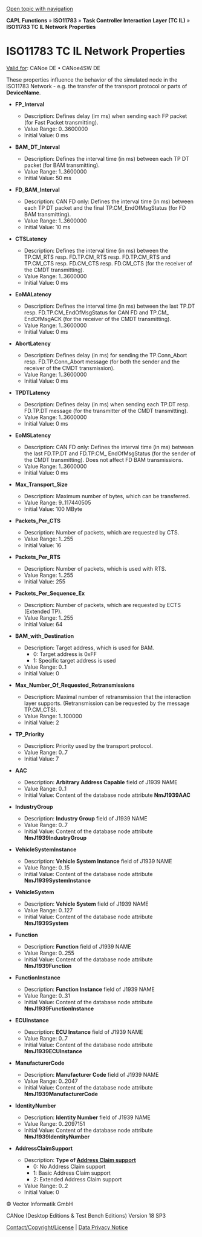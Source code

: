 [Open topic with navigation](../../../../../CANoeDEFamily.htm#Topics/CAPLFunctions/ISO11783/ISOInteractionLayerTC/CAPLfunctionsISOILTCNetworkProperties.md)

**CAPL Functions** » **ISO11783** » **Task Controller Interaction Layer (TC IL)** » **ISO11783 TC IL Network Properties**

# ISO11783 TC IL Network Properties

[Valid for](../../../Shared/FeatureAvailability.md): CANoe DE • CANoe4SW DE

These properties influence the behavior of the simulated node in the ISO11783 Network - e.g. the transfer of the transport protocol or parts of **DeviceName**.

- **FP_Interval**
  - Description: Defines delay (im ms) when sending each FP packet (for Fast Packet transmitting).
  - Value Range: 0..3600000
  - Initial Value: 0 ms

- **BAM_DT_Interval**
  - Description: Defines the interval time (in ms) between each TP DT packet (for BAM transmitting).
  - Value Range: 1..3600000
  - Initial Value: 50 ms

- **FD_BAM_Interval**
  - Description: CAN FD only: Defines the interval time (in ms) between each TP DT packet and the final TP.CM_EndOfMsgStatus (for FD BAM transmitting).
  - Value Range: 1..3600000
  - Initial Value: 10 ms

- **CTSLatency**
  - Description: Defines the interval time (in ms) between the TP.CM_RTS resp. FD.TP.CM_RTS resp. FD.TP.CM_RTS and TP.CM_CTS resp. FD.CM_CTS resp. FD.CM_CTS (for the receiver of the CMDT transmitting).
  - Value Range: 1..3600000
  - Initial Value: 0 ms

- **EoMALatency**
  - Description: Defines the interval time (in ms) between the last TP.DT resp. FD.TP.CM_EndOfMsgStatus for CAN FD and TP.CM_ EndOfMsgACK (for the receiver of the CMDT transmitting).
  - Value Range: 1..3600000
  - Initial Value: 0 ms

- **AbortLatency**
  - Description: Defines delay (in ms) for sending the TP.Conn_Abort resp. FD.TP.Conn_Abort message (for both the sender and the receiver of the CMDT transmission).
  - Value Range: 1..3600000
  - Initial Value: 0 ms

- **TPDTLatency**
  - Description: Defines delay (in ms) when sending each TP.DT resp. FD.TP.DT message (for the transmitter of the CMDT transmitting).
  - Value Range: 1..3600000
  - Initial Value: 0 ms

- **EoMSLatency**
  - Description: CAN FD only: Defines the interval time (in ms) between the last FD.TP.DT and FD.TP.CM_ EndOfMsgStatus (for the sender of the CMDT transmitting). Does not affect FD BAM transmissions.
  - Value Range: 1..3600000
  - Initial Value: 0 ms

- **Max_Transport_Size**
  - Description: Maximum number of bytes, which can be transferred.
  - Value Range: 9..117440505
  - Initial Value: 100 MByte

- **Packets_Per_CTS**
  - Description: Number of packets, which are requested by CTS.
  - Value Range: 1..255
  - Initial Value: 16

- **Packets_Per_RTS**
  - Description: Number of packets, which is used with RTS.
  - Value Range: 1..255
  - Initial Value: 255

- **Packets_Per_Sequence_Ex**
  - Description: Number of packets, which are requested by ECTS (Extended TP).
  - Value Range: 1..255
  - Initial Value: 64

- **BAM_with_Destination**
  - Description: Target address, which is used for BAM.
    - 0: Target address is 0xFF
    - 1: Specific target address is used
  - Value Range: 0..1
  - Initial Value: 0

- **Max_Number_Of_Requested_Retransmissions**
  - Description: Maximal number of retransmission that the interaction layer supports. (Retransmission can be requested by the message TP.CM_CTS).
  - Value Range: 1..100000
  - Initial Value: 2

- **TP_Priority**
  - Description: Priority used by the transport protocol.
  - Value Range: 0..7
  - Initial Value: 7

- **AAC**
  - Description: **Arbitrary Address Capable** field of J1939 NAME
  - Value Range: 0..1
  - Initial Value: Content of the database node attribute **NmJ1939AAC**

- **IndustryGroup**
  - Description: **Industry Group** field of J1939 NAME
  - Value Range: 0..7
  - Initial Value: Content of the database node attribute **NmJ1939IndustryGroup**

- **VehicleSystemInstance**
  - Description: **Vehicle System Instance** field of J1939 NAME
  - Value Range: 0..15
  - Initial Value: Content of the database node attribute **NmJ1939SystemInstance**

- **VehicleSystem**
  - Description: **Vehicle System** field of J1939 NAME
  - Value Range: 0..127
  - Initial Value: Content of the database node attribute **NmJ1939System**

- **Function**
  - Description: **Function** field of J1939 NAME
  - Value Range: 0..255
  - Initial Value: Content of the database node attribute **NmJ1939Function**

- **FunctionInstance**
  - Description: **Function Instance** field of J1939 NAME
  - Value Range: 0..31
  - Initial Value: Content of the database node attribute **NmJ1939FunctionInstance**

- **ECUInstance**
  - Description: **ECU Instance** field of J1939 NAME
  - Value Range: 0..7
  - Initial Value: Content of the database node attribute **NmJ1939ECUInstance**

- **ManufacturerCode**
  - Description: **Manufacturer Code** field of J1939 NAME
  - Value Range: 0..2047
  - Initial Value: Content of the database node attribute **NmJ1939ManufacturerCode**

- **IdentityNumber**
  - Description: **Identity Number** field of J1939 NAME
  - Value Range: 0..2097151
  - Initial Value: Content of the database node attribute **NmJ1939IdentityNumber**

- **AddressClaimSupport**
  - Description: **Type of [Address Claim support](../../../Shared/ISO11783/J1939andISO11783NMil.md)**
    - 0: No Address Claim support
    - 1: Basic Address Claim support
    - 2: Extended Address Claim support
  - Value Range: 0..2
  - Initial Value: 0

© Vector Informatik GmbH

CANoe (Desktop Editions & Test Bench Editions) Version 18 SP3

[Contact/Copyright/License](../../../Shared/ContactCopyrightLicense.md) | [Data Privacy Notice](https://www.vector.com/int/en/company/get-info/privacy-policy/)
